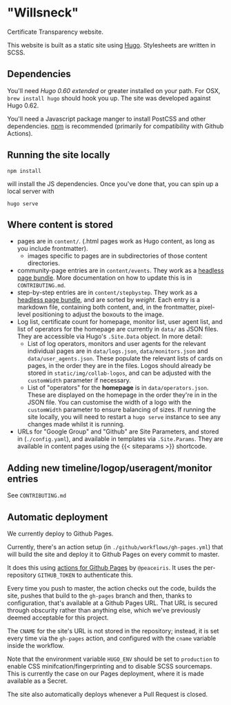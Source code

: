 # "Willsneck"

Certificate Transparency website.

This website is built as a static site using [Hugo][hugo]. Stylesheets are written in SCSS.

## Dependencies

You'll need _Hugo 0.60 extended_ or greater installed on your path. For OSX, `brew install hugo` should hook you up. The site was developed against Hugo 0.62.

You'll need a Javascript package manger to install PostCSS and other dependencies. [npm][npm] is recommended (primarily for compatibility with Github Actions).

## Running the site locally

    npm install

will install the JS dependencies. Once you've done that, you can spin up a local server with

    hugo serve

## Where content is stored

* pages are in `content/`. (.html pages work as Hugo content, as long as you include frontmatter).
  * images specific to pages are in subdirectories of those content directories.
* community-page entries are in `content/events`. They work as a [headless page bundle][headless_bundle]. More documentation on how to update this is in `CONTRIBUTING.md`.
* step-by-step entries are in `content/stepbystep`. They work as a [headless page bundle][headless_bundle], and are sorted by _weight_. Each entry is a markdown file, containing both content, and, in the frontmatter, pixel-level positioning to adjust the boxouts to the image.
* Log list, certificate count for homepage, monitor list, user agent list, and list of operators for the homepage are currently in `data/` as JSON files. They are accessible via Hugo's `.Site.Data` object. In more detail:
  * List of log operators, monitors and user agents for the relevant individual pages are in `data/logs.json`, `data/monitors.json` and `data/user_agents.json`. These populate the relevant lists of cards on pages, in the order they are in the files. Logos should already be stored in `static/img/collab-logos`, and can be adjusted with the `customWidth` parameter if necessary. 
  * List of "operators" for the **homepage** is in `data/operators.json`. These are displayed on the homepage in the order they're in in the JSON file. You can customise the width of a logo with the `customWidth` parameter to ensure balancing of sizes. If running the site locally, you will need to restart a `hugo serve` instance to see any changes made whilst it is running.
* URLs for "Google Group" and "Github" are Site Parameters, and stored in (`./config.yaml`), and available in templates via `.Site.Params`. They are available in content pages using the {{< siteparams >}} shortcode.

## Adding new timeline/logop/useragent/monitor entries

See `CONTRIBUTING.md`

## Automatic deployment

We currently deploy to Github Pages.

Currently, there's an action setup (in `./github/workflows/gh-pages.yml`) that will build the site and deploy it to Github Pages on every commit to master.

It does this using [actions for Github Pages][actions] by `@peaceiris`. It uses the per-repository `GITHUB_TOKEN` to authenticate this.

Every time you push to master, the action checks out the code, builds the site, pushes that build to the `gh-pages` branch and then, thanks to configuration, that's available at a Github Pages URL. That URL is secured through obscurity rather than anything else, which we've previously deemed acceptable for this project.

The `CNAME` for the site's URL is not stored in the repository; instead, it is set every time via the `gh-pages` action, and configured with the `cname` variable inside the workflow.

Note that the environment variable `HUGO_ENV` should be set to `production` to enable CSS minifcation/fingerprinting and to disable SCSS sourcemaps. This is currently the case on our Pages deployment, where it is made available as a Secret.

The site also automatically deploys whenever a Pull Request is closed.

[hugo]: https://gohugo.io
[npm]: https://www.npmjs.com
[headless_bundle]: https://gohugo.io/content-management/page-bundles/#headless-bundle
[actions]: https://github.com/peaceiris/actions-gh-pages

